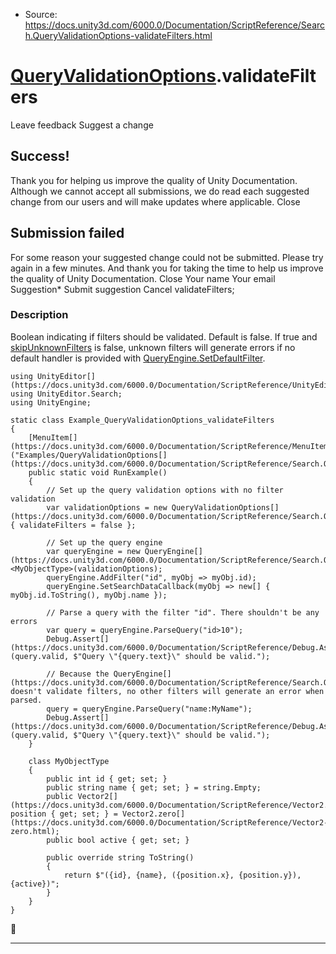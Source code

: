 * Source: https://docs.unity3d.com/6000.0/Documentation/ScriptReference/Search.QueryValidationOptions-validateFilters.html

#  [QueryValidationOptions](https://docs.unity3d.com/6000.0/Documentation/ScriptReference/Search.QueryValidationOptions.html).validateFilters
Leave feedback
Suggest a change
## Success!
Thank you for helping us improve the quality of Unity Documentation. Although we cannot accept all submissions, we do read each suggested change from our users and will make updates where applicable.
Close
## Submission failed
For some reason your suggested change could not be submitted. Please <a>try again</a> in a few minutes. And thank you for taking the time to help us improve the quality of Unity Documentation.
Close
Your name Your email Suggestion* Submit suggestion
Cancel
validateFilters; 
### Description
Boolean indicating if filters should be validated. Default is false.
If true and [skipUnknownFilters](https://docs.unity3d.com/6000.0/Documentation/ScriptReference/Search.QueryValidationOptions-skipUnknownFilters.html) is false, unknown filters will generate errors if no default handler is provided with [QueryEngine.SetDefaultFilter](https://docs.unity3d.com/6000.0/Documentation/ScriptReference/Search.QueryEngine_1.SetDefaultFilter.html).
```
using UnityEditor[](https://docs.unity3d.com/6000.0/Documentation/ScriptReference/UnityEditor.html);
using UnityEditor.Search;
using UnityEngine;

static class Example_QueryValidationOptions_validateFilters
{
    [MenuItem[](https://docs.unity3d.com/6000.0/Documentation/ScriptReference/MenuItem.html)("Examples/QueryValidationOptions[](https://docs.unity3d.com/6000.0/Documentation/ScriptReference/Search.QueryValidationOptions.html)/validateFilters")]
    public static void RunExample()
    {
        // Set up the query validation options with no filter validation
        var validationOptions = new QueryValidationOptions[](https://docs.unity3d.com/6000.0/Documentation/ScriptReference/Search.QueryValidationOptions.html) { validateFilters = false };

        // Set up the query engine
        var queryEngine = new QueryEngine[](https://docs.unity3d.com/6000.0/Documentation/ScriptReference/Search.QueryEngine.html)<MyObjectType>(validationOptions);
        queryEngine.AddFilter("id", myObj => myObj.id);
        queryEngine.SetSearchDataCallback(myObj => new[] { myObj.id.ToString(), myObj.name });

        // Parse a query with the filter "id". There shouldn't be any errors
        var query = queryEngine.ParseQuery("id>10");
        Debug.Assert[](https://docs.unity3d.com/6000.0/Documentation/ScriptReference/Debug.Assert.html)(query.valid, $"Query \"{query.text}\" should be valid.");

        // Because the QueryEngine[](https://docs.unity3d.com/6000.0/Documentation/ScriptReference/Search.QueryEngine.html) doesn't validate filters, no other filters will generate an error when parsed.
        query = queryEngine.ParseQuery("name:MyName");
        Debug.Assert[](https://docs.unity3d.com/6000.0/Documentation/ScriptReference/Debug.Assert.html)(query.valid, $"Query \"{query.text}\" should be valid.");
    }

    class MyObjectType
    {
        public int id { get; set; }
        public string name { get; set; } = string.Empty;
        public Vector2[](https://docs.unity3d.com/6000.0/Documentation/ScriptReference/Vector2.html) position { get; set; } = Vector2.zero[](https://docs.unity3d.com/6000.0/Documentation/ScriptReference/Vector2-zero.html);
        public bool active { get; set; }

        public override string ToString()
        {
            return $"({id}, {name}, ({position.x}, {position.y}), {active})";
        }
    }
}

```

* * *
